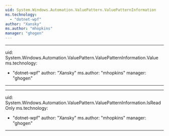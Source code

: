 ```yaml
---
uid: System.Windows.Automation.ValuePattern.ValuePatternInformation
ms.technology: 
  - "dotnet-wpf"
author: "Xansky"
ms.author: "mhopkins"
manager: "ghogen"
---
```


---
uid: System.Windows.Automation.ValuePattern.ValuePatternInformation.Value
ms.technology: 
  - "dotnet-wpf"
author: "Xansky"
ms.author: "mhopkins"
manager: "ghogen"
---

---
uid: System.Windows.Automation.ValuePattern.ValuePatternInformation.IsReadOnly
ms.technology: 
  - "dotnet-wpf"
author: "Xansky"
ms.author: "mhopkins"
manager: "ghogen"
---
